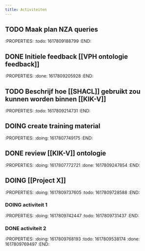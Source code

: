 ```yaml
---
title: Activiteiten
---
```


## TODO Maak plan NZA queries
:PROPERTIES:
:todo: 1617809188799
:END:
## DONE Initiele feedback [[VPH ontologie feedback]]
:PROPERTIES:
:done: 1617809205928
:END:
## TODO Beschrijf hoe [[SHACL]] gebruikt zou kunnen worden binnen [[KIK-V]]
:PROPERTIES:
:todo: 1617809214731
:END:
## DOING create training material
:PROPERTIES:
:doing: 1617807749175
:END:
## DONE review [[KIK-V]] ontologie
:PROPERTIES:
:doing: 1617807772721
:done: 1617809247854
:END:
## DOING [[Project X]]
:PROPERTIES:
:doing: 1617809737605
:todo: 1617809728588
:END:
### DOING activiteit 1
:PROPERTIES:
:doing: 1617809742447
:todo: 1617809731437
:END:
### DONE activiteit 2
:PROPERTIES:
:doing: 1617809768193
:todo: 1617809538174
:done: 1617809769497
:END:
###

